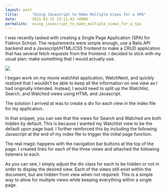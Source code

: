 ```yaml
---
layout: post
title:      "Using Javascript to Make Multiple Views for a SPA"
date:       2021-03-23 23:11:43 +0000
permalink:  using_javascript_to_make_multiple_views_for_a_spa
---
```



I was recently tasked with creating a Single Page Application (SPA) for Flatiron School. The requirements were simple enough, use a Rails API backend and a Javascript/HTML/CSS frontend to make a CRUD application that has several fetch requests from the frontend. I decided to stick with my usual plan: make something that I would actually use.

![](https://miro.medium.com/max/1400/1*-KYp4DVM2w7704vZ-yxgqw.png)

I began work on my movie watchlist application, WatchNext, and quickly realized that I wouldn’t be able to keep all the information on one view as I had originally intended. Instead, I would need to split up the Watchlist, Search, and Watched views using HTML and Javascript.

The solution I arrived at was to create a div for each view in the index file for my application.

<script src="https://gist.github.com/wtwerner/98defa3189f10dc337e28f976c52c520.js"></script>

In that snippet, you can see that the views for Search and Watched are both hidden by default. This is because I wanted my Watchlist view to be the default upon page load. I further reinforced this by including the following Javascript at the end of my index file to trigger the initial page function.

<script src="https://gist.github.com/wtwerner/05346e3b85d7a650697c0da2c7b18856.js"></script>

The real magic happens with the navigation bar buttons at the top of the page. I created links for each of the three views and attached the following listeners to each.

<script src="https://gist.github.com/wtwerner/6d44307760c51e1ce580761146582a93.js"></script>

As you can see, I simply adjust the div class for each to be hidden or not in order to display the desired view. Each of the views still exist within the document, but are hidden from view when not required. This is a simple way to allow for multiple views while keeping everything within a single page.
